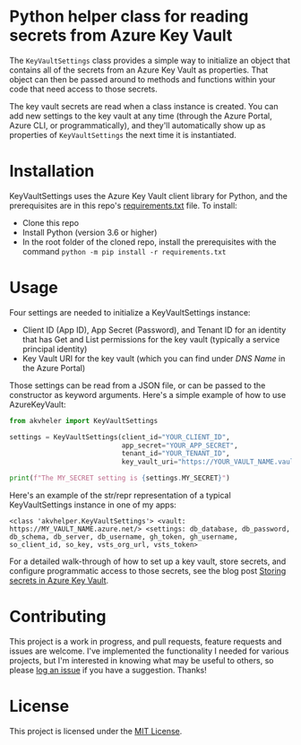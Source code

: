 # Python helper class for reading secrets from Azure Key Vault

The ```KeyVaultSettings``` class provides a simple way to initialize an object that contains all of the secrets from an Azure Key Vault as properties. That object can then be passed around to methods and functions within your code that need access to those secrets.

The key vault secrets are read when a class instance is created. You can add new settings to the key vault at any time (through the Azure Portal, Azure CLI, or programmatically), and they'll automatically show up as properties of ```KeyVaultSettings``` the next time it is instantiated.

# Installation
KeyVaultSettings uses the Azure Key Vault client library for Python, and the prerequisites are in this repo's [requirements.txt](https://github.com/dmahugh/azure-key-vault/blob/master/requirements.txt) file. To install:

* Clone this repo
* Install Python (version 3.6 or higher)
* In the root folder of the cloned repo, install the prerequisites with the command ```python -m pip install -r requirements.txt```

# Usage
Four settings are needed to initialize a KeyVaultSettings instance:

* Client ID (App ID), App Secret (Password), and Tenant ID for an identity that has Get and List permissions for the key vault (typically a service principal identity)
* Key Vault URI for the key vault (which you can find under _DNS Name_ in the Azure Portal)

Those settings can be read from a JSON file, or can be passed to the constructor as keyword arguments. Here's a simple example of how to use AzureKeyVault:

```python
from akvheler import KeyVaultSettings

settings = KeyVaultSettings(client_id="YOUR_CLIENT_ID",
                            app_secret="YOUR_APP_SECRET",
                            tenant_id="YOUR_TENANT_ID",
                            key_vault_uri="https://YOUR_VAULT_NAME.vault.azure.net/")

print(f"The MY_SECRET setting is {settings.MY_SECRET}")
```

Here's an example of the str/repr representation of a typical KeyVaultSettings instance in one of my apps:

```
<class 'akvhelper.KeyVaultSettings'> <vault: https://MY_VAULT_NAME.azure.net/> <settings: db_database, db_password, db_schema, db_server, db_username, gh_token, gh_username, so_client_id, so_key, vsts_org_url, vsts_token>
```
For a detailed walk-through of how to set up a key vault, store secrets, and configure programmatic access to those secrets, see the blog post [Storing secrets in Azure Key Vault](https://www.dougmahugh.com/azure-key-vault/).

# Contributing
This project is a work in progress, and pull requests, feature requests and issues are welcome. I've implemented the functionality I needed for various projects, but I'm interested in knowing what may be useful to others, so please [log an issue](https://github.com/dmahugh/azure-key-vault/issues) if you have a suggestion. Thanks!

# License
This project is licensed under the [MIT License](https://github.com/dmahugh/azure-key-vault/blob/master/LICENSE).


